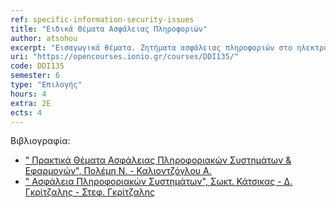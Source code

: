 ```yaml
---
ref: specific-information-security-issues
title: "Ειδικά Θέματα Ασφάλειας Πληροφοριών"
author: atsohou
excerpt: "Εισαγωγικά θέματα. Ζητήματα ασφάλειας πληροφοριών στο ηλεκτρονικό εμπόριο. Ζητήματα ασφάλειας πληροφοριών στην ηλεκτρονική διακυβέρνηση. Πιστοποιήσεις επαγγελματιών ασφάλειας και ιδιωτικότητας. Συμμόρφωση με πολιτικές ασφάλειας. Ανάλυση επικινδυνότητας σε cloud περιβάλλοντα. Αυθεντικοποιημένη εδραίωση κλειδιού και Εφαρμογές: Συστήματα Διανομής κλειδιού, Συστήματα Μεταφοράς Κλειδιού, Συστήματα Συμφωνίας Κλειδιού. Μοντέλο απειλών στο Επίπεδο TCP/IP, ασφάλεια υπηρεσιών Διαδικτύου, ασφάλεια στο Web. Δικτυακά Συστήματα Firewalls. Προηγμένα Θέματα στην Ασφάλεια συστημάτων και δικτύων. Πρακτικά Θέματα και Εφαρμογές στην Ασφάλεια Συστημάτων και Δικτύων"
uri: "https://opencourses.ionio.gr/courses/DDI135/"
code: DDI135
semester: 6
type: "Επιλογής"
hours: 4
extra: 2Ε
ects: 4
---
```



Βιβλιογραφία: 
  - [" Πρακτικά Θέματα Ασφάλειας Πληροφοριακών Συστημάτων & Εφαρμογών", Πολέμη N. - Καλιοντζόγλου Α.](https://service.eudoxus.gr/search/#s/978-960-6759-15-4/0)
  - [" Ασφάλεια Πληροφοριακών Συστημάτων", Σωκτ. Κάτσικας - Δ. Γκρίτζαλης - Στεφ. Γκρίτζαλης ](https://service.eudoxus.gr/search/#a/id:2165/0)
  
